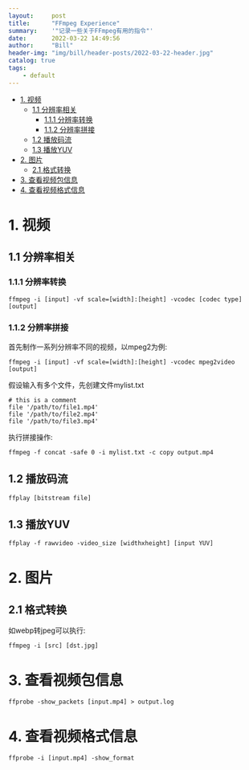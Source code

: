 ```yaml
---
layout:     post
title:      "FFmpeg Experience"
summary:    '"记录一些关于FFmpeg有用的指令"'
date:       2022-03-22 14:49:56
author:     "Bill"
header-img: "img/bill/header-posts/2022-03-22-header.jpg"
catalog: true
tags:
    - default
---
```



<!-- vim-markdown-toc GFM -->

* [1. 视频](#1-视频)
    * [1.1 分辨率相关](#11-分辨率相关)
        * [1.1.1 分辨率转换](#111-分辨率转换)
        * [1.1.2 分辨率拼接](#112-分辨率拼接)
    * [1.2 播放码流](#12-播放码流)
    * [1.3 播放YUV](#13-播放yuv)
* [2. 图片](#2-图片)
    * [2.1 格式转换](#21-格式转换)
* [3. 查看视频包信息](#3-查看视频包信息)
* [4. 查看视频格式信息](#4-查看视频格式信息)

<!-- vim-markdown-toc -->

# 1. 视频

## 1.1 分辨率相关

### 1.1.1 分辨率转换

```
ffmpeg -i [input] -vf scale=[width]:[height] -vcodec [codec type] [output]
```

### 1.1.2 分辨率拼接

首先制作一系列分辨率不同的视频，以mpeg2为例:

```
ffmpeg -i [input] -vf scale=[width]:[height] -vcodec mpeg2video [output]
```

假设输入有多个文件，先创建文件mylist.txt


```
# this is a comment
file '/path/to/file1.mp4'
file '/path/to/file2.mp4'
file '/path/to/file3.mp4'
```

执行拼接操作:

```
ffmpeg -f concat -safe 0 -i mylist.txt -c copy output.mp4
```

## 1.2 播放码流

```
ffplay [bitstream file]
```

## 1.3 播放YUV


```
ffplay -f rawvideo -video_size [widthxheight] [input YUV]
```

# 2. 图片

## 2.1 格式转换

如webp转jpeg可以执行:

```
ffmpeg -i [src] [dst.jpg]
```

# 3. 查看视频包信息

```
ffprobe -show_packets [input.mp4] > output.log
```

# 4. 查看视频格式信息

```
ffprobe -i [input.mp4] -show_format
```
